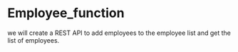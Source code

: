# Employee_function
we will create a REST API to add employees to the employee list and get the list of employees.
